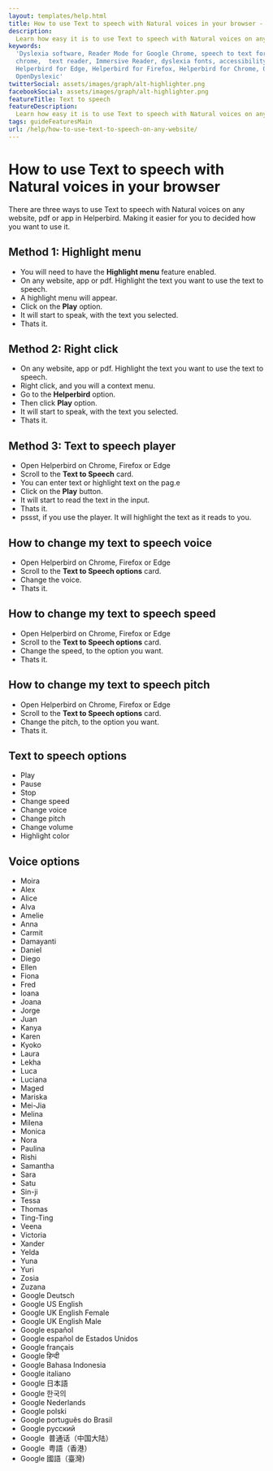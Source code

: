 ```yaml
---
layout: templates/help.html
title: How to use Text to speech with Natural voices in your browser - Helperbird
description:
  Learn how easy it is to use Text to speech with Natural voices on any website, pdf or app.
keywords:
  'Dyslexia software, Reader Mode for Google Chrome, speech to text for chrome, Text to speech for
  chrome,  text reader, Immersive Reader, dyslexia fonts, accessibility software, dyslexia software,
  Helperbird for Edge, Helperbird for Firefox, Helperbird for Chrome, Opendyslexic for Chrome,
  OpenDyslexic'
twitterSocial: assets/images/graph/alt-highlighter.png
facebookSocial: assets/images/graph/alt-highlighter.png
featureTitle: Text to speech
featureDescription:
  Learn how easy it is to use Text to speech with Natural voices on any website, pdf or app.
tags: guideFeaturesMain
url: /help/how-to-use-text-to-speech-on-any-website/
---
```


# How to use Text to speech with Natural voices in your browser

There are three ways to use Text to speech with Natural voices on any website, pdf or app in
Helperbird. Making it easier for you to decided how you want to use it.

## Method 1: Highlight menu

- You will need to have the **Highlight menu** feature enabled.
- On any website, app or pdf. Highlight the text you want to use the text to speech.
- A highlight menu will appear.
- Click on the **Play** option.
- It will start to speak, with the text you selected.
- Thats it.

## Method 2: Right click

- On any website, app or pdf. Highlight the text you want to use the text to speech.
- Right click, and you will a context menu.
- Go to the **Helperbird** option.
- Then click **Play** option.
- It will start to speak, with the text you selected.
- Thats it.

## Method 3: Text to speech player

- Open Helperbird on Chrome, Firefox or Edge
- Scroll to the **Text to Speech** card.
- You can enter text or highlight text on the pag.e
- Click on the **Play** button.
- It will start to read the text in the input.
- Thats it.
- pssst, if you use the player. It will highlight the text as it reads to you.

## How to change my text to speech voice

- Open Helperbird on Chrome, Firefox or Edge
- Scroll to the **Text to Speech options** card.
- Change the voice.
- Thats it.

## How to change my text to speech speed

- Open Helperbird on Chrome, Firefox or Edge
- Scroll to the **Text to Speech options** card.
- Change the speed, to the option you want.
- Thats it.

## How to change my text to speech pitch

- Open Helperbird on Chrome, Firefox or Edge
- Scroll to the **Text to Speech options** card.
- Change the pitch, to the option you want.
- Thats it.

## Text to speech options

- Play
- Pause
- Stop
- Change speed
- Change voice
- Change pitch
- Change volume
- Highlight color

## Voice options

- Moira
- Alex
- Alice
- Alva
- Amelie
- Anna
- Carmit
- Damayanti
- Daniel
- Diego
- Ellen
- Fiona
- Fred
- Ioana
- Joana
- Jorge
- Juan
- Kanya
- Karen
- Kyoko
- Laura
- Lekha
- Luca
- Luciana
- Maged
- Mariska
- Mei-Jia
- Melina
- Milena
- Monica
- Nora
- Paulina
- Rishi
- Samantha
- Sara
- Satu
- Sin-ji
- Tessa
- Thomas
- Ting-Ting
- Veena
- Victoria
- Xander
- Yelda
- Yuna
- Yuri
- Zosia
- Zuzana
- Google Deutsch
- Google US English
- Google UK English Female
- Google UK English Male
- Google español
- Google español de Estados Unidos
- Google français
- Google हिन्दी
- Google Bahasa Indonesia
- Google italiano
- Google 日本語
- Google 한국의
- Google Nederlands
- Google polski
- Google português do Brasil
- Google русский
- Google  普通话（中国大陆）
- Google  粤語（香港）
- Google 國語（臺灣)
